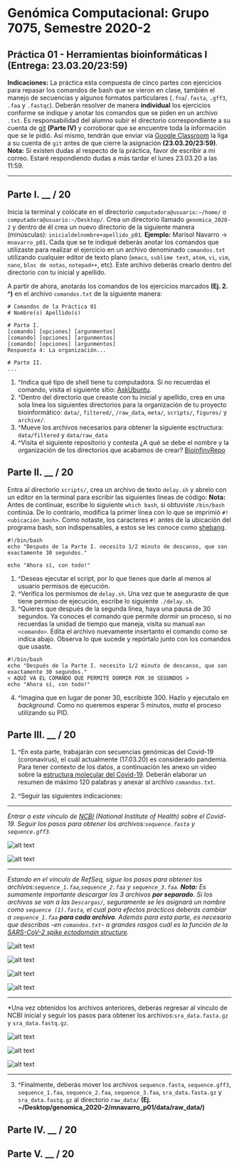 # Genómica Computacional: Grupo 7075, Semestre 2020-2
## Práctica 01 - Herramientas bioinformáticas I (Entrega: 23.03.20/23:59)

**Indicaciones:** La práctica esta compuesta de cinco partes con ejercicios para repasar los comandos de bash que se vieron en clase, también el manejo de secuencias y algunos formatos particulares (`.fna`/`.fasta`, `.gff3`, `.faa` y `.fastqc`). Deberán resolver de manera **individual** los ejercicios conforme se indique y anotar los comandos que se piden en un archivo `.txt`. Es responsabilidad del alumno subir el directorio correspondiente a su cuenta de [git](https://git-scm.com/) **(Parte IV)** y corroborar que se encuentre toda la información que se le pidió. Así mismo, tendrán que enviar vía [Google Classroom](https://classroom.google.com/) la liga a su cuenta de `git` antes de que cierre la asignación **(23.03.20/23:59)**. **Nota:** Si existen dudas al respecto de la práctica, favor de escribir a mi correo. Estaré respondiendo dudas a más tardar el lunes 23.03.20 a las 11:59.
***

## Parte I. __ / 20

Inicia la terminal y colócate en el directorio `computadora@usuario:~/home/` o `computadora@usuario:~/Desktop/`. Crea un directorio llamado `genomica_2020-2` y dentro de él crea un nuevo directorio de la siguiente manera (minúsculas): `inicialdelnombre+apellido_p01`. **Ejemplo:** Marisol Navarro -> `mnavarro_p01`. Cada que se te indiqué deberás anotar los comandos que utilizaste para realizar el ejercicio en un archivo denominado `comandos.txt` utilizando cualquier editor de texto plano (`emacs`, `sublime text`, `atom`, `vi`, `vim`, `nano`, `bloc de notas`, `notepad++`, etc). Este archivo deberás crearlo dentro del directorio con tu inicial y apellido.  

A partir de ahora, anotarás los comandos de los ejercicios marcados **(Ej. 2. ^)** en el archivo `comandos.txt` de la siguiente manera: 
```
# Comandos de la Práctica 01
# Nombre(s) Apellido(s)

# Parte I. 
[comando] [opciones] [argunmentos]
[comando] [opciones] [argunmentos]
[comando] [opciones] [argunmentos]
Respuesta 4: La organización...

# Parte II.
...
```
01. ^Indica qué tipo de shell tiene tu computadora. Si no recuerdas el comando, visita el siguiente sitio: [AskUbuntu](https://askubuntu.com/questions/590899/how-do-i-check-which-shell-i-am-using01).
02. ^Dentro del directorio que creaste con tu inicial y apellido, crea en una sola linea los siguientes directorios para la organización de tu proyecto bioinformático: `data/`, `filtered/`, `/raw_data`, `meta/`, `scripts/`, `figures/` y `archive/`. 
03. ^Mueve los archivos necesarios para obtener la siguiente esctructura: `data/filtered` y `data/raw_data`
04. ^Visita el siguiente repositorio y contesta ¿A qué se debe el nombre y la organización de los directorios que acabamos de crear? [BioinfinvRepo](https://github.com/u-genoma/BioinfinvRepro/blob/master/Unidad2/Unidad2_Organizacion_proyecto_bioinf.md)

## Parte II. __ / 20

Entra al directorio `scripts/`, crea un archivo de texto `delay.sh` y abrelo con un editor en la terminal para escribir las siguientes líneas de código: **Nota:** Antes de continuar, escribe lo siguiente `which bash`, si obtuviste `/bin/bash` continúa. De lo contrario, modifica la primer línea con lo que se imprimió `#!<ubicación_bash>`. Como notaste, los caracteres `#!` antes de la ubicación del programa bash, son indispensables, a estos se les conoce como [shebang](https://es.wikipedia.org/wiki/Shebang).

```
#!/bin/bash
echo "Después de la Parte I. necesito 1/2 minuto de descanso, que son exactamente 30 segundos."

echo "Ahora sí, con todo!"
```
01. ^Deseas ejecutar el script, por lo que tienes que darle al menos al usuario permisos de ejecución.
02. ^Verifica los permismos de `delay.sh`. Una vez que te aseguraste de que tiene permiso de ejecución, escribe lo siguiente `./delay.sh`.
03. ^Quieres que después de la segunda línea, haya una pausa de 30 segundos. Ya conoces el comando que permite *dormir* un proceso, si no recuerdas la unidad de tiempo que maneja, visita su manual `man <comando>`. Edita el archivo nuevamente insertanto el comando como se indica abajo. Observa lo que sucede y repórtalo junto con los comandos que usaste.

```
#!/bin/bash
echo "Después de la Parte I. necesito 1/2 minuto de descanso, que son exactamente 30 segundos."
< AQUÍ VA EL COMANDO QUE PERMITE DORMIR POR 30 SEGUNDOS >
echo "Ahora sí, con todo!"
```
04. ^Imagina que en lugar de poner 30, escribiste 300. Hazlo y ejecutalo en *background*. Como no queremos esperar 5 minutos, *mata* el proceso utilizando su PID.   

## Parte III. __ / 20

01. ^En esta parte, trabajarán con secuencias genómicas del Covid-19 (coronavirus), el cuál actualmente (17.03.20) es considerado pandemia. Para tener contexto de los datos, a continuación les anexo un video sobre la [estructura molecular del Covid-19](https://www.youtube.com/watch?v=I0AbpnFP1g8). Deberán elaborar un resumen de máximo 120 palabras y anexar al archivo `comandos.txt`. 

02. ^Seguir las siguientes indicaciones:
***
*Entrar a este vínculo de [NCBI](https://www.ncbi.nlm.nih.gov/genbank/sars-cov-2-seqs/) (National Institute of Health) sobre el Covid-19. Seguir los pasos para obtener los archivos:`sequence.fasta` y `sequence.gff3`.*

![alt text](https://github.com/solouli/genomica_2020-2/blob/master/practica/practica_01/ncbi_01.jpg)

![alt text](https://github.com/solouli/genomica_2020-2/blob/master/practica/practica_01/ncbi_02.jpg)
***
*Estando en el vínculo de RefSeq, sigue los pasos para obtener los archivos:`sequence_1.faa`,`sequence_2.faa` y `sequence_3.faa`. **Nota:** Es sumamente importante descargar los 3 archivos **por separado**. Si los archivos se van a las `Descargas/`, seguramente se les asignará un nombre como `sequence (1).fasta`, el cual para efectos prácticos deberás cambiar a `sequence_1.faa` **para cada archivo**. Además para esta parte, es necesario que describas -en `comandos.txt`- a grandes rasgos cuál es la función de la [SARS-CoV-2 spike ectodomain structure](https://www.annualreviews.org/doi/abs/10.1146/annurev-virology-110615-042301).*

![alt text](https://github.com/solouli/genomica_2020-2/blob/master/practica/practica_01/ncbi_03.jpg)

![alt text](https://github.com/solouli/genomica_2020-2/blob/master/practica/practica_01/ncbi_04.jpg)

![alt text](https://github.com/solouli/genomica_2020-2/blob/master/practica/practica_01/ncbi_05.jpg)

![alt text](https://github.com/solouli/genomica_2020-2/blob/master/practica/practica_01/ncbi_06.jpg)
***
*Una vez obtenidos los archivos anteriores, deberas regresar al vínculo de NCBI inicial y seguir los pasos para obtener los archivos:`sra_data.fasta.gz` y `sra_data.fastq.gz`.

![alt text](https://github.com/solouli/genomica_2020-2/blob/master/practica/practica_01/ncbi_07.jpg)

![alt text](https://github.com/solouli/genomica_2020-2/blob/master/practica/practica_01/ncbi_08.jpg)

![alt text](https://github.com/solouli/genomica_2020-2/blob/master/practica/practica_01/ncbi_09.jpg)
***
03. ^Finalmente, deberás mover los archivos `sequence.fasta`, `sequence.gff3`, `sequence_1.faa`, `sequence_2.faa`, `sequence_3.faa`,  `sra_data.fasta.gz` y `sra_data.fastq.gz` al directorio `raw_data/` **(Ej. ~/Desktop/genomica_2020-2/mnavarro_p01/data/raw_data/)**

## Parte IV. __ / 20

## Parte V. __ / 20

